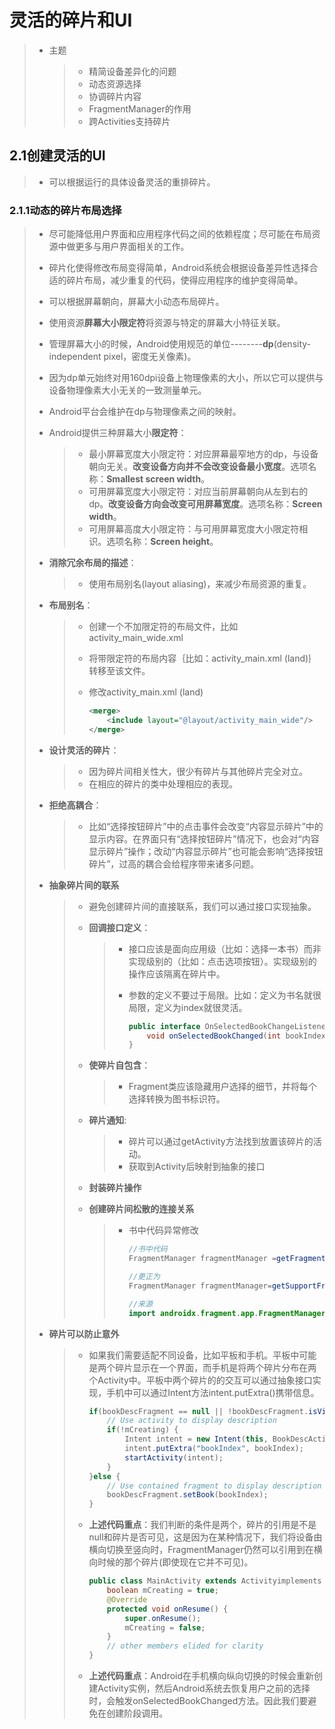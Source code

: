 # 灵活的碎片和UI

> - 主题
>
>   > - 精简设备差异化的问题
>   > - 动态资源选择
>   > - 协调碎片内容
>   > - FragmentManager的作用
>   > - 跨Activities支持碎片

## 2.1创建灵活的UI

> - 可以根据运行的具体设备灵活的重排碎片。

### 2.1.1动态的碎片布局选择

> - 尽可能降低用户界面和应用程序代码之间的依赖程度；尽可能在布局资源中做更多与用户界面相关的工作。
>
> - 碎片化使得修改布局变得简单，Android系统会根据设备差异性选择合适的碎片布局，减少重复的代码，使得应用程序的维护变得简单。
>
> - 可以根据屏幕朝向，屏幕大小动态布局碎片。
>
> - 使用资源**屏幕大小限定符**将资源与特定的屏幕大小特征关联。
>
> - 管理屏幕大小的时候，Android使用规范的单位--------**dp**(density-independent pixel，密度无关像素)。
>
> - 因为dp单元始终对用160dpi设备上物理像素的大小，所以它可以提供与设备物理像素大小无关的一致测量单元。
>
> - Android平台会维护在dp与物理像素之间的映射。
>
> - Android提供三种屏幕大小**限定符**：
>
>   > - 最小屏幕宽度大小限定符：对应屏幕最窄地方的dp，与设备朝向无关。**改变设备方向并不会改变设备最小宽度**。选项名称：**Smallest screen width**。
>   > - 可用屏幕宽度大小限定符：对应当前屏幕朝向从左到右的dp。**改变设备方向会改变可用屏幕宽度**。选项名称：**Screen width**。
>   > - 可用屏幕高度大小限定符：与可用屏幕宽度大小限定符相识。选项名称：**Screen height**。
>
> - **消除冗余布局的描述**：
>
>   > - 使用布局别名(layout aliasing)，来减少布局资源的重复。
>
> - **布局别名**：
>
>   > - 创建一个不加限定符的布局文件，比如activity_main_wide.xml
>   >
>   > - 将带限定符的布局内容｛比如：activity_main.xml (land)｝转移至该文件。
>   >
>   > - 修改activity_main.xml (land)
>   >
>   >   ```xml
>   >   <merge>
>   >   	<include layout="@layout/activity_main_wide"/>
>   >   </merge>
>   >   ```
>
> - **设计灵活的碎片**：
>
>   > - 因为碎片间相关性大，很少有碎片与其他碎片完全对立。
>   > - 在相应的碎片的类中处理相应的表现。
>
> - **拒绝高耦合**：
>
>   > - 比如“选择按钮碎片”中的点击事件会改变“内容显示碎片”中的显示内容。在界面只有“选择按钮碎片”情况下，也会对“内容显示碎片”操作；改动“内容显示碎片”也可能会影响“选择按钮碎片”，过高的耦合会给程序带来诸多问题。
>
> - **抽象碎片间的联系**
>
>   > - 避免创建碎片间的直接联系，我们可以通过接口实现抽象。
>   >
>   > - **回调接口定义**：
>   >
>   >   > - 接口应该是面向应用级（比如：选择一本书）而非实现级别的（比如：点击选项按钮）。实现级别的操作应该隔离在碎片中。
>   >   >
>   >   > - 参数的定义不要过于局限。比如：定义为书名就很局限，定义为index就很灵活。
>   >   >
>   >   >   ```java
>   >   >   public interface OnSelectedBookChangeListener{
>   >   >   	void onSelectedBookChanged(int bookIndex);
>   >   >   }
>   >   >   ```
>   >
>   > - **使碎片自包含**：
>   >
>   >   > - Fragment类应该隐藏用户选择的细节，并将每个选择转换为图书标识符。
>   >
>   > - **碎片通知**:
>   >
>   >   > - 碎片可以通过getActivity方法找到放置该碎片的活动。
>   >   > - 获取到Activity后映射到抽象的接口
>   >
>   > - **封装碎片操作**
>   >
>   > - **创建碎片间松散的连接关系**
>   >
>   >   > - 书中代码异常修改
>   >   >
>   >   >   ```java
>   >   >   //书中代码
>   >   >   FragmentManager fragmentManager =getFragmentManager();
>   >   >   
>   >   >   //更正为
>   >   >   FragmentManager fragmentManager=getSupportFragmentManager();
>   >   >   
>   >   >   //来源
>   >   >   import androidx.fragment.app.FragmentManager;
>   >   >   ```
>   
> - **碎片可以防止意外**
>
>   > - 如果我们需要适配不同设备，比如平板和手机。平板中可能是两个碎片显示在一个界面，而手机是将两个碎片分布在两个Activity中。平板中两个碎片的的交互可以通过抽象接口实现，手机中可以通过Intent方法intent.putExtra()携带信息。
>   >
>   >   ```java
>   >   if(bookDescFragment == null || !bookDescFragment.isVisible()){
>   >   	// Use activity to display description
>   >   	if(!mCreating) {
>   >   		Intent intent = new Intent(this, BookDescActivity.class);
>   >   		intent.putExtra("bookIndex", bookIndex);
>   >   		startActivity(intent);
>   >   	}
>   >   }else {
>   >   	// Use contained fragment to display description
>   >   	bookDescFragment.setBook(bookIndex);
>   >   }
>   >   ```
>   >
>   > - **上述代码重点**：我们判断的条件是两个，碎片的引用是不是null和碎片是否可见，这是因为在某种情况下，我们将设备由横向切换至竖向时，FragmentManager仍然可以引用到在横向时候的那个碎片(即使现在它并不可见)。
>   >
>   >   ```java
>   >   public class MainActivity extends Activityimplements OnSelectedBookChangeListener{
>   >   	boolean mCreating = true;
>   >   	@Override
>   >   	protected void onResume() {
>   >   		super.onResume();
>   >   		mCreating = false;
>   >   	}
>   >   	// other members elided for clarity
>   >   }
>   >   ```
>   >
>   > - **上述代码重点**：Android在手机横向纵向切换的时候会重新创建Activity实例，然后Android系统去恢复用户之前的选择时，会触发onSelectedBookChanged方法。因此我们要避免在创建阶段调用。

